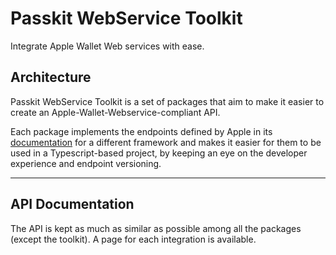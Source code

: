 # Passkit WebService Toolkit

Integrate Apple Wallet Web services with ease.

## Architecture

Passkit WebService Toolkit is a set of packages that aim to make it easier to create an Apple-Wallet-Webservice-compliant API.

Each package implements the endpoints defined by Apple in its [documentation](https://developer.apple.com/documentation/walletpasses/adding_a_web_service_to_update_passes) for a different framework and makes it easier for them to be used in a Typescript-based project, by keeping an eye on the developer experience and endpoint versioning.

---

## API Documentation

The API is kept as much as similar as possible among all the packages (except the toolkit).
A page for each integration is available.
